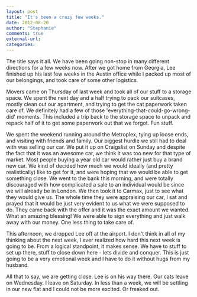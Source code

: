 ```yaml
---
layout: post
title: "It's been a crazy few weeks."
date: 2012-08-20
author: "Stephanie"
comments: true
external-url: 
categories: 
---
```


The title says it all. We have been going non-stop in many different directions for a few weeks now. After we got home from Georgia, Lee finished up his last few weeks in the Austin office while I packed up most of our belongings, and took care of some other logistics.

Movers came on Thursday of last week and took all of our stuff to a storage space. We spent the next day and a half trying to pack our suitcases, mostly clean out our apartment, and trying to get the cat paperwork taken care of. We definitely had a few of those 'everything-that-could-go-wrong-did' moments. This included a trip back to the storage space to unpack and repack half of it to get some paperwork out that we forgot. Fun stuff.

We spent the weekend running around the Metroplex, tying up loose ends, and visiting with friends and family. Our biggest hurdle we still had to deal with was selling our car. We put it up on Craigslist on Sunday and despite the fact that it was an awesome car, we think it was too new for that type of market. Most people buying a year old car would rather just buy a brand new car. We kind of decided how much we would ideally (and pretty realistically) like to get for it, and were hoping that we would be able to get something close. We went to the bank this morning, and were totally discouraged with how complicated a sale to an individual would be since we will already be in London. We then took it to Carmax, just to see what they would give us. The whole time they were appraising our car, I sat and prayed that it would be just very evident to us what we were supposed to do. They came back with the offer and it was the exact amount we wanted. What an amazing blessing! We were able to sign everything and just walk away with our money. One less thing to take care of.

This afternoon, we dropped Lee off at the airport. I don't think in all of my thinking about the next week, I ever realized how hard this next week is going to be. From a logical standpoint, it makes sense. We have to stuff to set up there, stuff to close down here - lets divide and conquer. This is just going to be a very emotional week and I have to do it without hugs from my husband.

All that to say, we are getting close. Lee is on his way there. Our cats leave on Wednesday. I leave on Saturday. In less than a week, we will be settling in our new flat and I could not be more excited. Or freaked out.
